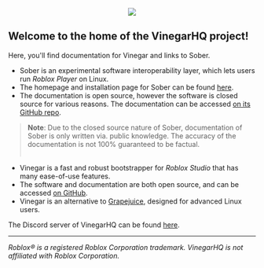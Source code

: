<p align="center">
  <img style="max-width: 30%" src="/favicon.svg">
</p>

## Welcome to the home of the VinegarHQ project!

Here, you'll find documentation for Vinegar and links to Sober.

- Sober is an experimental software interoperability layer, which lets users run *Roblox Player* on Linux.
- The homepage and installation page for Sober can be found [here](https://sober.vinegarhq.org/).
- The documentation is open source, however the software is closed source for various reasons. The documentation can be accessed [on its GitHub repo](https://github.com/vinegarhq/vinegarhq.github.io).
> **Note**: Due to the closed source nature of Sober, documentation of Sober is only written via. public knowledge. The accuracy of the documentation is not 100% guaranteed to be factual.
<br><br>
- Vinegar is a fast and robust bootstrapper for *Roblox Studio* that has many ease-of-use features.
- The software and documentation are both open source, and can be accessed [on GitHub](https://github.com/vinegarhq).
- Vinegar is an alternative to [Grapejuice](https://brinkervii.gitlab.io/grapejuice/), designed for advanced Linux users.

The Discord server of VinegarHQ can be found [here](https://discord.gg/dzdzZ6Pps2).

---

_Roblox® is a registered Roblox Corporation trademark. VinegarHQ is not affiliated with Roblox Corporation._
